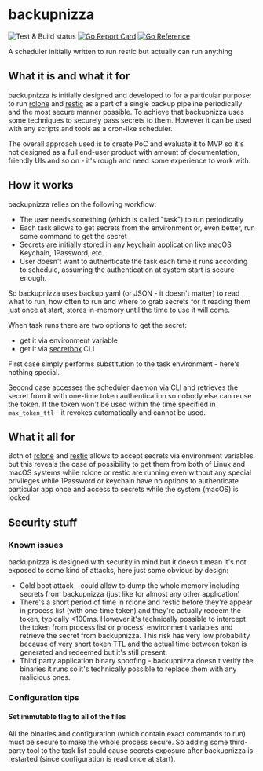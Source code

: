 # backupnizza

![Test & Build status](https://github.com/teran/backupnizza/actions/workflows/verify.yml/badge.svg)
[![Go Report Card](https://goreportcard.com/badge/github.com/teran/backupnizza)](https://goreportcard.com/report/github.com/teran/backupnizza)
[![Go Reference](https://pkg.go.dev/badge/github.com/teran/backupnizza.svg)](https://pkg.go.dev/github.com/teran/backupnizza)

A scheduler initially written to run restic but actually can run anything

## What it is and what it for

backupnizza is initially designed and developed to for a particular purpose:
to run [rclone](https://github.com/rclone/rclone) and [restic](https://github.com/restic/restic)
as a part of a single backup pipeline periodically and the most secure manner
possible. To achieve that backupnizza uses some techniques to securely pass
secrets to them. However it can be used with any scripts and tools as a cron-like
scheduler.

The overall approach used is to create PoC and evaluate it to MVP so it's not
designed as a full end-user product with amount of documentation, friendly
UIs and so on - it's rough and need some experience to work with.

## How it works

backupnizza relies on the following workflow:

* The user needs something (which is called "task") to run periodically
* Each task allows to get secrets from the environment or, even better,
    run some command to get the secret
* Secrets are initially stored in any keychain application like macOS Keychain,
    1Password, etc.
* User doesn't want to authenticate the task each time it runs according
    to schedule, assuming the authentication at system start is secure enough.

So backupnizza uses backup.yaml (or JSON - it doesn't matter) to read what
to run, how often to run and where to grab secrets for it reading them just once
at start, stores in-memory until the time to use it will come.

When task runs there are two options to get the secret:

* get it via environment variable
* get it via [secretbox](https://github.com/teran/secretbox) CLI

First case simply performs substitution to the task environment - here's nothing
special.

Second case accesses the scheduler daemon via CLI and retrieves the secret from it
with one-time token authentication so nobody else can reuse the token. If the token
won't be used within the time specified in `max_token_ttl` - it revokes automatically
and cannot be used.

## What it all for

Both of [rclone](https://github.com/rclone/rclone) and [restic](https://github.com/restic/restic)
allows to accept secrets via environment variables but this reveals the case of
possibility to get them from both of Linux and macOS systems while rclone or restic
are running even without any special privileges while 1Password or keychain have
no options to authenticate particular app once and access to secrets while the
system (macOS) is locked.

## Security stuff

### Known issues

backupnizza is designed with security in mind but it doesn't mean it's not exposed
to some kind of attacks, here just some obvious by design:

* Cold boot attack - could allow to dump the whole memory including secrets
    from backupnizza (just like for almost any other application)
* There's a short period of time in rclone and restic before they're appear in
    process list (with one-time token) and they're actually redeem the token,
    typically <100ms. However it's technically possible to intercept the token
    from process list or process' environment variables and retrieve the secret
    from backupnizza. This risk has very low probability because of very short token
    TTL and the actual time between token is generated and redeemed but it's
    still present.
* Third party application binary spoofing - backupnizza doesn't verify the binaries
    it runs so it's technically possible to replace them with any malicious ones.

### Configuration tips

#### Set immutable flag to all of the files

All the binaries and configuration (which contain exact commands to run) must
be secure to make the whole process secure. So adding some third-party tool
to the task list could cause secrets exposure after backupnizza is
restarted (since configuration is read once at start).
